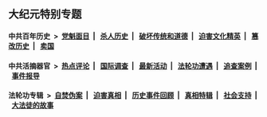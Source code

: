 ## 大纪元特别专题

#### 中共百年历史 &nbsp;>&nbsp; [党魁面目](indexes/nf1176107/README.md?07200430) &nbsp;| &nbsp; [杀人历史](indexes/nf1176106/README.md?07200430) &nbsp;| &nbsp; [破坏传统和道德](indexes/nf1176106/README.md?07200430) &nbsp;| &nbsp; [迫害文化精英](indexes/nf1176111/README.md?07200430) &nbsp;| &nbsp; [篡改历史](indexes/nf1176115/README.md?07200430) &nbsp;| &nbsp; [卖国](indexes/nf1176117/README.md?07200430) 

#### 中共活摘器官 &nbsp;>&nbsp; [热点评论](indexes/nf5879/README.md?07200430) &nbsp;| &nbsp; [国际调查](indexes/nf5947/README.md?07200430) &nbsp;| &nbsp; [最新活动](indexes/nf5883/README.md?07200430) &nbsp;| &nbsp; [法轮功遭遇](indexes/nf5881/README.md?07200430) &nbsp;| &nbsp; [追查案例](indexes/nf5880/README.md?07200430) &nbsp;| &nbsp; [事件报导](indexes/nf5877/README.md?07200430) 

#### 法轮功专辑 &nbsp;>&nbsp; [自焚伪案](indexes/nf5562/README.md?07200430) &nbsp;| &nbsp; [迫害真相](indexes/nf4379/README.md?07200430) &nbsp;| &nbsp; [历史事件回顾](indexes/nf5793/README.md?07200430) &nbsp;| &nbsp; [真相特辑](indexes/nf4389/README.md?07200430) &nbsp;| &nbsp; [社会支持](indexes/nf4386/README.md?07200430) &nbsp;| &nbsp; [大法徒的故事](indexes/nf1147481/README.md?07200430) 
